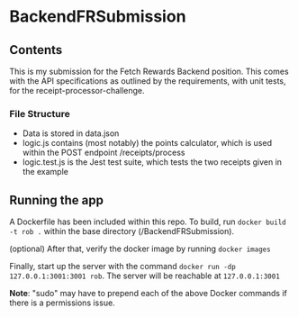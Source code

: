# BackendFRSubmission
## Contents
This is my submission for the Fetch Rewards Backend position. This comes with the API specifications as outlined by the requirements, with unit tests, for the receipt-processor-challenge.

### File Structure
- Data is stored in data.json
- logic.js contains (most notably) the points calculator, which is used within the POST endpoint /receipts/process
- logic.test.js is the Jest test suite, which tests the two receipts given in the example

## Running the app
A Dockerfile has been included within this repo. To build, run ```docker build -t rob .``` within the base directory (/BackendFRSubmission). 

(optional) After that, verify the docker image by running ```docker images```

Finally, start up the server with the command ```docker run -dp 127.0.0.1:3001:3001 rob```. The server will be reachable at ```127.0.0.1:3001```

**Note**: "sudo" may have to prepend each of the above Docker commands if there is a permissions issue.

